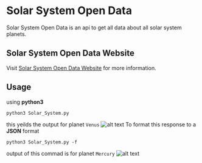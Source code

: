 # Solar System Open Data
Solar System Open Data is an api to get all data about all solar system planets.

## Solar System Open Data Website
Visit [Solar System Open Data Website](https://api.le-systeme-solaire.net/en/) for more information.

## Usage
using **python3**
```
python3 Solar_System.py
```
this yeilds the output for planet `Venus`
![alt text](img/info.png)
To format this response to a **JSON** format
```
python3 Solar_System.py -f
```
output of this commad is for planet `Mercury`
![alt text](img/json.png)

